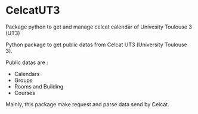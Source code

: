 # CelcatUT3
Package python to get and manage celcat calendar of Univesity Toulouse 3 (UT3)


Python package to get public datas from Celcat UT3 (University Toulouse 3).

Public datas are :
- Calendars
- Groups
- Rooms and Building
- Courses

Mainly, this package make request and parse data send by Celcat.